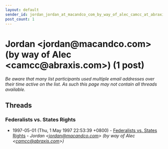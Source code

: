 ```yaml
---
layout: default
sender_id: jordan_jordan_at_macandco_com_by_way_of_alec_camcc_at_abraxis_com_
post_count: 1
---
```


# Jordan <jordan<span>@</span>macandco.com> (by way of Alec <camcc<span>@</span>abraxis.com>) (1 post)

_Be aware that many list participants used multiple email addresses over their time active on the list. As such this page may not contain all threads available._

## Threads

### Federalists vs. States Rights
+ 1997-05-01 (Thu, 1 May 1997 22:53:39 +0800) - [Federalists vs. States Rights](/archive/1997/05/a7a4d05d8842038baaa0783828130391c9c30822a62519e3220a13d5a45ca9a4) - _Jordan \<jordan@macandco.com\> (by way of Alec \<camcc@abraxis.com\>)_

